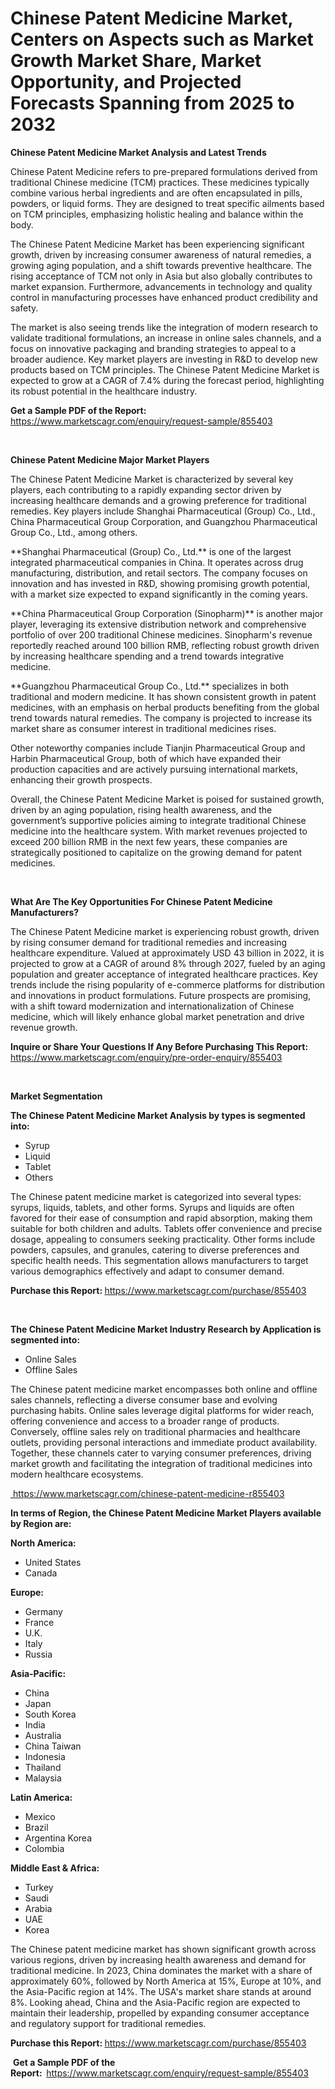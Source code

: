 <p><h1>Chinese Patent Medicine Market, Centers on Aspects such as Market Growth Market Share, Market Opportunity, and Projected Forecasts Spanning from 2025 to 2032</h1></p><p><strong>Chinese Patent Medicine Market Analysis and Latest Trends</strong></p>
<p><p>Chinese Patent Medicine refers to pre-prepared formulations derived from traditional Chinese medicine (TCM) practices. These medicines typically combine various herbal ingredients and are often encapsulated in pills, powders, or liquid forms. They are designed to treat specific ailments based on TCM principles, emphasizing holistic healing and balance within the body.</p><p>The Chinese Patent Medicine Market has been experiencing significant growth, driven by increasing consumer awareness of natural remedies, a growing aging population, and a shift towards preventive healthcare. The rising acceptance of TCM not only in Asia but also globally contributes to market expansion. Furthermore, advancements in technology and quality control in manufacturing processes have enhanced product credibility and safety.</p><p>The market is also seeing trends like the integration of modern research to validate traditional formulations, an increase in online sales channels, and a focus on innovative packaging and branding strategies to appeal to a broader audience. Key market players are investing in R&D to develop new products based on TCM principles. The Chinese Patent Medicine Market is expected to grow at a CAGR of 7.4% during the forecast period, highlighting its robust potential in the healthcare industry.</p></p>
<p><strong>Get a Sample PDF of the Report:&nbsp;</strong> <a href="https://www.marketscagr.com/enquiry/request-sample/855403?utm_campaign=3209&utm_medium=2&utm_source=Github&utm_content=ia&utm_term=19042025&utm_id=chinese-patent-medicine">https://www.marketscagr.com/enquiry/request-sample/855403</a></p>
<p>&nbsp;</p>
<p><strong>Chinese Patent Medicine Major Market Players</strong></p>
<p><p>The Chinese Patent Medicine Market is characterized by several key players, each contributing to a rapidly expanding sector driven by increasing healthcare demands and a growing preference for traditional remedies. Key players include Shanghai Pharmaceutical (Group) Co., Ltd., China Pharmaceutical Group Corporation, and Guangzhou Pharmaceutical Group Co., Ltd., among others.</p><p>**Shanghai Pharmaceutical (Group) Co., Ltd.** is one of the largest integrated pharmaceutical companies in China. It operates across drug manufacturing, distribution, and retail sectors. The company focuses on innovation and has invested in R&D, showing promising growth potential, with a market size expected to expand significantly in the coming years.</p><p>**China Pharmaceutical Group Corporation (Sinopharm)** is another major player, leveraging its extensive distribution network and comprehensive portfolio of over 200 traditional Chinese medicines. Sinopharm's revenue reportedly reached around 100 billion RMB, reflecting robust growth driven by increasing healthcare spending and a trend towards integrative medicine.</p><p>**Guangzhou Pharmaceutical Group Co., Ltd.** specializes in both traditional and modern medicine. It has shown consistent growth in patent medicines, with an emphasis on herbal products benefiting from the global trend towards natural remedies. The company is projected to increase its market share as consumer interest in traditional medicines rises.</p><p>Other noteworthy companies include Tianjin Pharmaceutical Group and Harbin Pharmaceutical Group, both of which have expanded their production capacities and are actively pursuing international markets, enhancing their growth prospects.</p><p>Overall, the Chinese Patent Medicine Market is poised for sustained growth, driven by an aging population, rising health awareness, and the government’s supportive policies aiming to integrate traditional Chinese medicine into the healthcare system. With market revenues projected to exceed 200 billion RMB in the next few years, these companies are strategically positioned to capitalize on the growing demand for patent medicines.</p></p>
<p>&nbsp;</p>
<p><strong>What Are The Key Opportunities For Chinese Patent Medicine Manufacturers?</strong></p>
<p><p>The Chinese Patent Medicine market is experiencing robust growth, driven by rising consumer demand for traditional remedies and increasing healthcare expenditure. Valued at approximately USD 43 billion in 2022, it is projected to grow at a CAGR of around 8% through 2027, fueled by an aging population and greater acceptance of integrated healthcare practices. Key trends include the rising popularity of e-commerce platforms for distribution and innovations in product formulations. Future prospects are promising, with a shift toward modernization and internationalization of Chinese medicine, which will likely enhance global market penetration and drive revenue growth.</p></p>
<p><strong>Inquire or Share Your Questions If Any Before Purchasing This Report:</strong> <a href="https://www.marketscagr.com/enquiry/pre-order-enquiry/855403?utm_campaign=3209&utm_medium=2&utm_source=Github&utm_content=ia&utm_term=19042025&utm_id=chinese-patent-medicine">https://www.marketscagr.com/enquiry/pre-order-enquiry/855403</a></p>
<p>&nbsp;</p>
<p><strong>Market Segmentation</strong></p>
<p><strong>The Chinese Patent Medicine Market Analysis by types is segmented into:</strong></p>
<p><ul><li>Syrup</li><li>Liquid</li><li>Tablet</li><li>Others</li></ul></p>
<p><p>The Chinese patent medicine market is categorized into several types: syrups, liquids, tablets, and other forms. Syrups and liquids are often favored for their ease of consumption and rapid absorption, making them suitable for both children and adults. Tablets offer convenience and precise dosage, appealing to consumers seeking practicality. Other forms include powders, capsules, and granules, catering to diverse preferences and specific health needs. This segmentation allows manufacturers to target various demographics effectively and adapt to consumer demand.</p></p>
<p><strong>Purchase this Report:&nbsp;</strong><a href="https://www.marketscagr.com/purchase/855403?utm_campaign=3209&utm_medium=2&utm_source=Github&utm_content=ia&utm_term=19042025&utm_id=chinese-patent-medicine">https://www.marketscagr.com/purchase/855403</a></p>
<p>&nbsp;</p>
<p><strong>The Chinese Patent Medicine Market Industry Research by Application is segmented into:</strong></p>
<p><ul><li>Online Sales</li><li>Offline Sales</li></ul></p>
<p><p>The Chinese patent medicine market encompasses both online and offline sales channels, reflecting a diverse consumer base and evolving purchasing habits. Online sales leverage digital platforms for wider reach, offering convenience and access to a broader range of products. Conversely, offline sales rely on traditional pharmacies and healthcare outlets, providing personal interactions and immediate product availability. Together, these channels cater to varying consumer preferences, driving market growth and facilitating the integration of traditional medicines into modern healthcare ecosystems.</p></p>
<p><a href="https://www.marketscagr.com/chinese-patent-medicine-r855403?utm_campaign=3209&utm_medium=2&utm_source=Github&utm_content=ia&utm_term=19042025&utm_id=chinese-patent-medicine">&nbsp;https://www.marketscagr.com/chinese-patent-medicine-r855403</a></p>
<p><strong>In terms of Region, the Chinese Patent Medicine Market Players available by Region are:</strong></p>
<p>
    <p> <strong> North America: </strong>
        <ul>
            <li>United States</li>
            <li>Canada</li>
        </ul>
        </p> 
    <p> <strong> Europe: </strong>
        <ul>
            <li>Germany</li>
            <li>France</li>
            <li>U.K.</li>
            <li>Italy</li>
            <li>Russia</li>
        </ul>
        </p> 
    <p> <strong> Asia-Pacific: </strong>
        <ul>
            <li>China</li>
            <li>Japan</li>
            <li>South Korea</li>
            <li>India</li>
            <li>Australia</li>
            <li>China Taiwan</li>
            <li>Indonesia</li>
            <li>Thailand</li>
            <li>Malaysia</li>
        </ul>
        </p> 
    <p> <strong> Latin America: </strong>
        <ul>
            <li>Mexico</li>
            <li>Brazil</li>
            <li>Argentina Korea</li>
            <li>Colombia</li>
        </ul>
        </p> 
    <p> <strong> Middle East & Africa: </strong>
        <ul>
            <li>Turkey</li>
            <li>Saudi</li>
            <li>Arabia</li>
            <li>UAE</li>
            <li>Korea</li>
        </ul>
    </p>
    </p>
<p><p>The Chinese patent medicine market has shown significant growth across various regions, driven by increasing health awareness and demand for traditional medicine. In 2023, China dominates the market with a share of approximately 60%, followed by North America at 15%, Europe at 10%, and the Asia-Pacific region at 14%. The USA's market share stands at around 8%. Looking ahead, China and the Asia-Pacific region are expected to maintain their leadership, propelled by expanding consumer acceptance and regulatory support for traditional remedies.</p></p>
<p><strong>Purchase this Report: </strong><a href="https://www.marketscagr.com/purchase/855403?utm_campaign=3209&utm_medium=2&utm_source=Github&utm_content=ia&utm_term=19042025&utm_id=chinese-patent-medicine">https://www.marketscagr.com/purchase/855403</a></p>
<p>&nbsp;<strong>Get a Sample PDF of the Report:&nbsp;&nbsp;</strong><a href="https://www.marketscagr.com/enquiry/request-sample/855403?utm_campaign=3209&utm_medium=2&utm_source=Github&utm_content=ia&utm_term=19042025&utm_id=chinese-patent-medicine">https://www.marketscagr.com/enquiry/request-sample/855403</a></p>
<p><strong></strong></p>
<p><p></p><p></p><p></p></p>